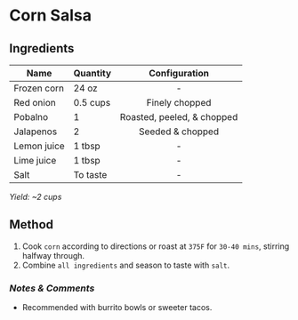 # Corn Salsa

## Ingredients

| Name        | Quantity |       Configuration        |
| ----------- | -------- | :------------------------: |
| Frozen corn | 24 oz    |             -              |
| Red onion   | 0.5 cups |       Finely chopped       |
| Pobalno     | 1        | Roasted, peeled, & chopped |
| Jalapenos   | 2        |      Seeded & chopped      |
| Lemon juice | 1 tbsp   |             -              |
| Lime juice  | 1 tbsp   |             -              |
| Salt        | To taste |             -              |

_Yield: ~2 cups_

## Method

1. Cook `corn` according to directions or roast at `375F` for `30-40 mins`, stirring halfway through.
1. Combine `all ingredients` and season to taste with `salt`.

### _Notes & Comments_

- Recommended with burrito bowls or sweeter tacos.
